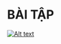 # BÀI TẬP
[![Alt text](https://img.youtube.com/vi/VID/0.jpg)](https://user-images.githubusercontent.com/52252046/103862618-ff918780-50f1-11eb-847d-2fc4c3e65707.mp4
)

